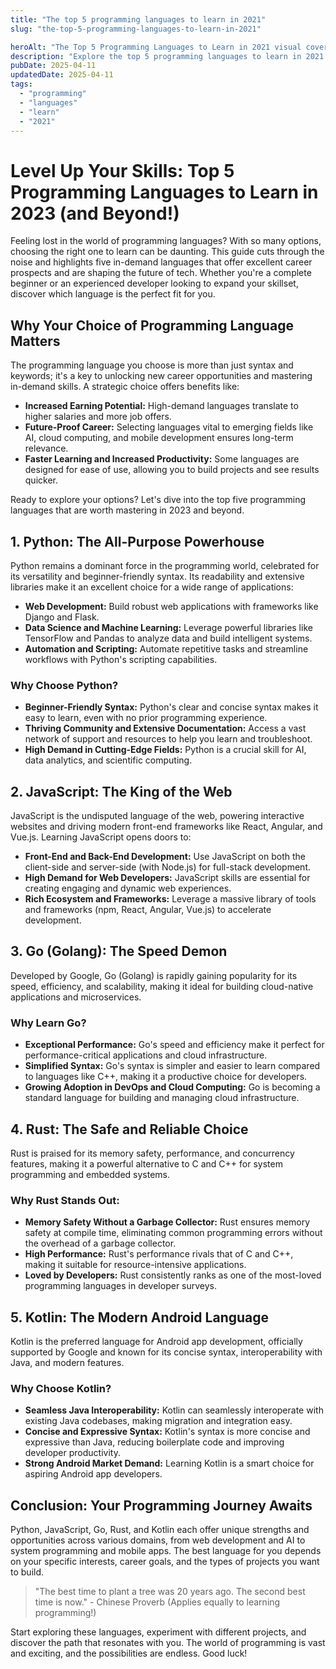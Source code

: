 ```yaml
---
title: "The top 5 programming languages to learn in 2021"
slug: "the-top-5-programming-languages-to-learn-in-2021"

heroAlt: "The Top 5 Programming Languages to Learn in 2021 visual cover image"
description: "Explore the top 5 programming languages to learn in 2021 in this detailed guide, offering insights, strategies, and practical tips to enhance your understanding and application of the topic."
pubDate: 2025-04-11
updatedDate: 2025-04-11
tags:
  - "programming"
  - "languages"
  - "learn"
  - "2021"
---
```


# Level Up Your Skills: Top 5 Programming Languages to Learn in 2023 (and Beyond!)

Feeling lost in the world of programming languages? With so many options, choosing the right one to learn can be daunting. This guide cuts through the noise and highlights five in-demand languages that offer excellent career prospects and are shaping the future of tech. Whether you're a complete beginner or an experienced developer looking to expand your skillset, discover which language is the perfect fit for you.

## Why Your Choice of Programming Language Matters

The programming language you choose is more than just syntax and keywords; it's a key to unlocking new career opportunities and mastering in-demand skills. A strategic choice offers benefits like:

- **Increased Earning Potential:** High-demand languages translate to higher salaries and more job offers.
- **Future-Proof Career:** Selecting languages vital to emerging fields like AI, cloud computing, and mobile development ensures long-term relevance.
- **Faster Learning and Increased Productivity:** Some languages are designed for ease of use, allowing you to build projects and see results quicker.

Ready to explore your options? Let's dive into the top five programming languages that are worth mastering in 2023 and beyond.

## 1. Python: The All-Purpose Powerhouse

Python remains a dominant force in the programming world, celebrated for its versatility and beginner-friendly syntax. Its readability and extensive libraries make it an excellent choice for a wide range of applications:

- **Web Development:** Build robust web applications with frameworks like Django and Flask.
- **Data Science and Machine Learning:** Leverage powerful libraries like TensorFlow and Pandas to analyze data and build intelligent systems.
- **Automation and Scripting:** Automate repetitive tasks and streamline workflows with Python's scripting capabilities.

### Why Choose Python?

- **Beginner-Friendly Syntax:** Python's clear and concise syntax makes it easy to learn, even with no prior programming experience.
- **Thriving Community and Extensive Documentation:** Access a vast network of support and resources to help you learn and troubleshoot.
- **High Demand in Cutting-Edge Fields:** Python is a crucial skill for AI, data analytics, and scientific computing.

## 2. JavaScript: The King of the Web

JavaScript is the undisputed language of the web, powering interactive websites and driving modern front-end frameworks like React, Angular, and Vue.js. Learning JavaScript opens doors to:

- **Front-End and Back-End Development:** Use JavaScript on both the client-side and server-side (with Node.js) for full-stack development.
- **High Demand for Web Developers:** JavaScript skills are essential for creating engaging and dynamic web experiences.
- **Rich Ecosystem and Frameworks:** Leverage a massive library of tools and frameworks (npm, React, Angular, Vue.js) to accelerate development.

## 3. Go (Golang): The Speed Demon

Developed by Google, Go (Golang) is rapidly gaining popularity for its speed, efficiency, and scalability, making it ideal for building cloud-native applications and microservices.

### Why Learn Go?

- **Exceptional Performance:** Go's speed and efficiency make it perfect for performance-critical applications and cloud infrastructure.
- **Simplified Syntax:** Go's syntax is simpler and easier to learn compared to languages like C++, making it a productive choice for developers.
- **Growing Adoption in DevOps and Cloud Computing:** Go is becoming a standard language for building and managing cloud infrastructure.

## 4. Rust: The Safe and Reliable Choice

Rust is praised for its memory safety, performance, and concurrency features, making it a powerful alternative to C and C++ for system programming and embedded systems.

### Why Rust Stands Out:

- **Memory Safety Without a Garbage Collector:** Rust ensures memory safety at compile time, eliminating common programming errors without the overhead of a garbage collector.
- **High Performance:** Rust's performance rivals that of C and C++, making it suitable for resource-intensive applications.
- **Loved by Developers:** Rust consistently ranks as one of the most-loved programming languages in developer surveys.

## 5. Kotlin: The Modern Android Language

Kotlin is the preferred language for Android app development, officially supported by Google and known for its concise syntax, interoperability with Java, and modern features.

### Why Choose Kotlin?

- **Seamless Java Interoperability:** Kotlin can seamlessly interoperate with existing Java codebases, making migration and integration easy.
- **Concise and Expressive Syntax:** Kotlin's syntax is more concise and expressive than Java, reducing boilerplate code and improving developer productivity.
- **Strong Android Market Demand:** Learning Kotlin is a smart choice for aspiring Android app developers.

## Conclusion: Your Programming Journey Awaits

Python, JavaScript, Go, Rust, and Kotlin each offer unique strengths and opportunities across various domains, from web development and AI to system programming and mobile apps. The best language for you depends on your specific interests, career goals, and the types of projects you want to build.

> "The best time to plant a tree was 20 years ago. The second best time is now." - Chinese Proverb (Applies equally to learning programming!)

Start exploring these languages, experiment with different projects, and discover the path that resonates with you. The world of programming is vast and exciting, and the possibilities are endless. Good luck!
